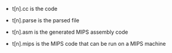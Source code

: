 
- t[n].cc is the code

- t[n].parse is the parsed file

- t[n].asm is the generated MIPS assembly code

- t[n].mips is the MIPS code that can be run on a MIPS machine